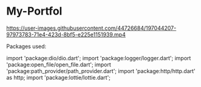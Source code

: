 # My-Portfol


https://user-images.githubusercontent.com/44726684/197044207-97973783-71e4-423d-8bf5-e225e1151939.mp4


Packages used:

import 'package:dio/dio.dart';
import 'package:logger/logger.dart';
import 'package:open_file/open_file.dart';
import 'package:path_provider/path_provider.dart';
import 'package:http/http.dart' as http;
import 'package:lottie/lottie.dart';


